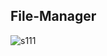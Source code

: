 ## File-Manager
![s111](https://user-images.githubusercontent.com/50993333/81532721-183a7980-937a-11ea-8bf0-43caad85c7e6.png)



